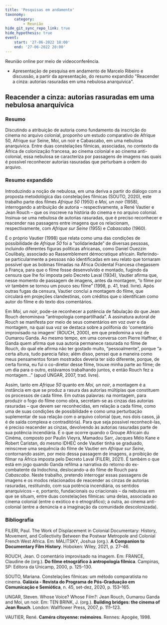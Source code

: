 ```yaml
---
title: 'Pesquisas em andamento'
taxonomy:
    category:
        - Reunião
hide_git_sync_repo_link: true
hide_hypothesis: true
event:
    start: '27-06-2022 18:00'
    end: '27-06-2022 20:00'
---
```


Reunião online por meio de videoconferência.

- Apresentação de pesquisa em andamento de Marcelo Ribeiro e discussão, a partir da apresentação, do resumo expandido "Reacender a cinza: autorias rasuradas em uma nebulosa anarquívica".

## Reacender a cinza: autorias rasuradas em uma nebulosa anarquívica

### Resumo

Discutindo a atribuição de autoria como fundamento da inscrição do cinema no arquivo colonial, proponho um estudo comparativo de Afrique 50, Afrique sur Seine, Moi, un noir e Cabascabo, em uma nebulosa anarquívica. Entre duas constelações fílmicas, associadas, no contexto da África de colonização francesa, ao cinema colonial e ao cinema anti-colonial, essa nebulosa se caracteriza por passagens de imagens nas quais é possível reconhecer autorias rasuradas que perturbam a ordem do arquivo.

### Resumo expandido

Introduzindo a noção de nebulosa, em uma deriva a partir do diálogo com a proposta metodológica das constelações fílmicas (SOUTO, 2020), este trabalho parte dos filmes *Afrique 50* (1950) e *Moi, un noir* (1958), interrogando a atribuição de autoria – respectivamente, a René Vautier e Jean Rouch – que os inscreve na história do cinema e no arquivo colonial. Insinua-se uma nebulosa de autorias rasuradas, que é preciso reconhecer e reacender nas passagens entre imagens que os relacionam, respectivamente, com *Afrique sur Seine* (1955) e *Cabascabo* (1960).

É o próprio Vautier (1998) que relata como uma das condições de possibilidade de *Afrique 50* foi a “solidariedade” de diversas pessoas, incluindo diferentes figuras políticas africanas, como Daniel Ouezzin Coulibaly, associado ao Rassemblement démocratique africain. Referindo-se particularmente a pessoas não identificadas em seu relato que tornaram possível que as bobinas filmadas na África Ocidental Francesa chegassem à França, para que o filme fosse desenvolvido e montado, fugindo da censura que lhe foi imposta pelo Decreto Laval (1934), Vautier afirma que, nesse momento de passagem de imagens, antes da montagem, “o filme por vir também se tornou um pouco seu filme” (1998, p. 41, trad. livre). Após outras fugas da censura, Vautier conclui a montagem do filme, que circulará em projeções clandestinas, com créditos que o identificam como autor do filme e do texto dos comentários.

Em *Moi, un noir*, pode-se reconhecer a potência de fabulação do que Jean Rouch denominava “antropologia compartilhada”. A assinatura autoral de Rouch se manifesta por meio de seus comentários em voz *over* e da montagem, na qual sua voz se destaca sobre a polifonia do 'comentário improvisado na imagem' (ROUCH, 2000), em que predomina a voz de Oumarou Ganda. Ao mesmo tempo, em uma conversa com Pierre Haffner, é Ganda quem afirma que sua autoria permanece rasurada no filme de Rouch, do qual ele afirma não ter gostado muito, “pessoalmente”, porque “a certa altura, tudo parecia falso; além disso, pensei que a maneira como meus pensamentos foram mostrados deveria ter sido diferente, porque, de certa forma, eu fui o co-diretor desse filme, trouxe minha parte ao filme; de um dia para o outro, estávamos trabalhando juntos, e então Rouch fez a montagem…” (apud UNGAR, 2007, trad. livre).

Assim, tanto em *Afrique 50* quanto em *Moi, un noir*, a montagem é a instância em que se produz a rasura das autorias múltiplas que constituem os processos de cada filme. Em outras palavras: na montagem, para produzir o fogo do filme como obra, secretam-se as cinzas das autorias rasuradas – que devem ser reconhecidas, em relação a cada filme, como uma de suas condições de possibilidade e como uma perturbação suplementar de sua relação com o arquivo colonial (que, nos dois casos, já é de saída complexa e contraditória). Para que seja possível reconhecê-las, é preciso reacender as cinzas, devolvendo às autorias rasuradas parte de sua potência incendiária. É o que ocorre quando o Groupe Africain du Cinéma, composto por Paulin Vieyra, Mamadou Sarr, Jacques Mélo Kane e Robert Caristan, do mesmo IDHEC onde Vautier tinha se graduado, reinscreve uma sequência do filme de Vautier em *Afrique sur Seine*, contornando assim, por meio dessa passagem de imagens, a proibição de filmar na África imposta pelo Decreto Laval (FILERI, 2021). É também o que está em jogo quando Ganda refilma a narrativa do retorno do ex-combatente da Indochina, deslocando-a do filme de Rouch para *Cabascabo*. Neste trabalho, pretendo interrogar essas passagens de imagens e os modos relacionados de reacender as cinzas de autorias rasuradas, restituindo, com sua potência incendiária, os sentidos anarquívicos – e, portanto, fundacionais ou criacionais – da nebulosa em que se situam, entre duas constelações fílmicas: uma delas, associada ao cinema colonial (entre o exótico e o etnográfico); a outra, ao cinema anti-colonial (entre a denúncia e a imaginação da comunidade descolonizada).

### Bibliografia

FILERI, Paul. The Work of Displacement in Colonial Documentary: History, Movement, and Collectivity Between the Postwar Metropole and Colonial French West Africa. Em: MALITSKY, Joshua (org.). **A Companion to Documentary Film History**. Hoboken: Wiley, 2021, p. 27–46.

ROUCH, Jean. O comentário improvisado na imagem. Em: FRANCE, Claudine de (org.). **Do filme etnográfico à antropologia fílmica**. Campinas, SP: Editora da Unicamp, 2000, p. 125–130.

SOUTO, Mariana. Constelações fílmicas: um método comparatista no cinema. **Galáxia - Revista do Programa de Pós-Graduação em Comunicação e Semiótica**, n. 45, set-dez, 2020, p. 153–165.

UNGAR, Steven. Whose Voice? Whose Film?: Jean Rouch, Oumarou Ganda and Moi, un noir. Em: TEN BRINK, J. (org.). **Building bridges: the cinema of Jean Rouch**. London: Wallflower Press, 2007, p. 111–123.

VAUTIER, René. **Caméra citoyenne: mémoires**. Rennes: Apogée, 1998.

